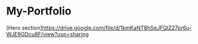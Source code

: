 # My-Portfolio

[Hero section]https://drive.google.com/file/d/1kmKaNT8hSeJFQlZ27pr6u-WJE9GDcu8F/view?usp=sharing
